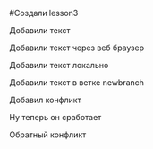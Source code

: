 ﻿#Создали lesson3

Добавили текст

Добавили текст через веб браузер

Добавили текст локально

Добавили текст в ветке newbranch

Добавил конфликт

Ну теперь он сработает

Обратный конфликт
